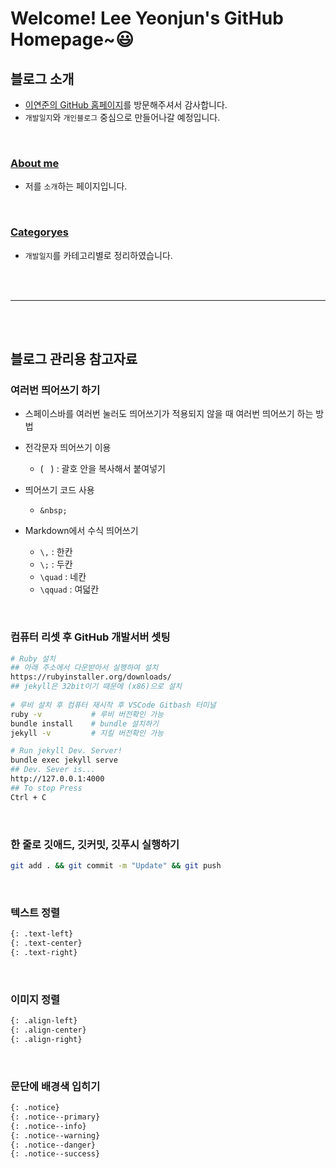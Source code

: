 # Welcome! Lee Yeonjun's GitHub Homepage~😃


## 블로그 소개
- [이연준의 GitHub 홈페이지](https://leeyeonjun85.github.io/)를 방문해주셔서 감사합니다.
- `개발일지`와 `개인블로그` 중심으로 만들어나갈 예정입니다.  

<br>

### [About me](https://leeyeonjun85.github.io/about/)
- 저를 `소개`하는 페이지입니다.

<br>

### [Categoryes](https://leeyeonjun85.github.io/categories/)
- `개발일지`를 카테고리별로 정리하였습니다.


<br><br><hr><br><br>


## 블로그 관리용 참고자료

### 여러번 띄어쓰기 하기
- 스페이스바를 여러번 눌러도 띄어쓰기가 적용되지 않을 때 여러번 띄어쓰기 하는 방법
- 전각문자 띄어쓰기 이용
  - (`　`) : 괄호 안을 복사해서 붙여넣기
- 띄어쓰기 코드 사용
  - `&nbsp;`

- Markdown에서 수식 띄어쓰기
  - `\,`     : 한칸
  - `\;`     : 두칸
  - `\quad`  : 네칸
  - `\qquad` : 여덟칸

<br>

### 컴퓨터 리셋 후 GitHub 개발서버 셋팅
```bash
# Ruby 설치
## 아래 주소에서 다운받아서 실행하여 설치
https://rubyinstaller.org/downloads/
## jekyll은 32bit이기 때문에 (x86)으로 설치
    
# 루비 설치 후 컴퓨터 재시작 후 VSCode Gitbash 터미널
ruby -v           # 루비 버전확인 가능
bundle install    # bundle 설치하기
jekyll -v         # 지킬 버전확인 가능

# Run jekyll Dev. Server!
bundle exec jekyll serve
## Dev. Sever is...
http://127.0.0.1:4000
## To stop Press
Ctrl + C
```

<br>

### 한 줄로 깃애드, 깃커밋, 깃푸시 실행하기
```bash
git add . && git commit -m "Update" && git push
```

<br>

### 텍스트 정렬
```md
{: .text-left}
{: .text-center}
{: .text-right}
```

<br>

### 이미지 정렬
```md
{: .align-left}
{: .align-center}
{: .align-right}
```

<br>

### 문단에 배경색 입히기
```md
{: .notice}
{: .notice--primary}
{: .notice--info}
{: .notice--warning}
{: .notice--danger}
{: .notice--success}
```